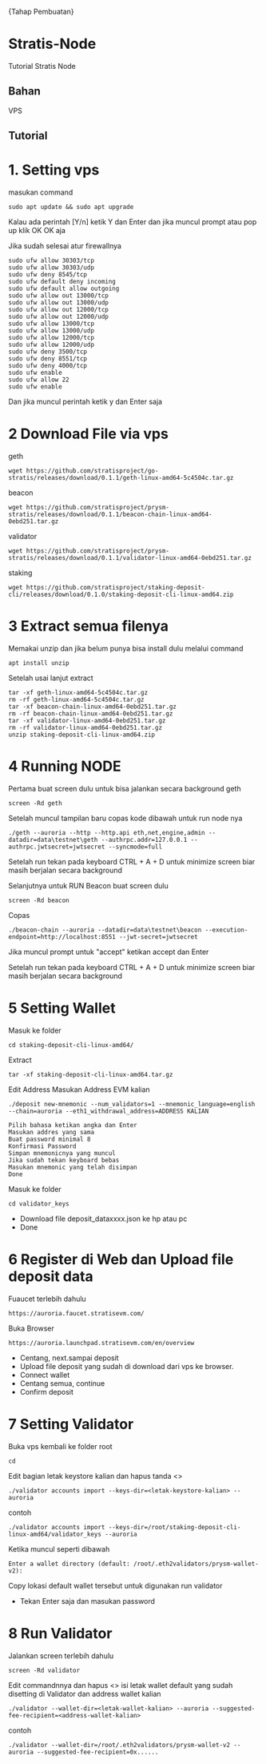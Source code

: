 {Tahap Pembuatan}

# Stratis-Node
Tutorial Stratis Node

## Bahan

VPS



## Tutorial

# 1. Setting vps

masukan command 

```
sudo apt update && sudo apt upgrade
```
Kalau ada perintah [Y/n] ketik Y dan Enter dan jika muncul prompt atau pop up klik OK OK aja


Jika sudah selesai atur firewallnya

```
sudo ufw allow 30303/tcp
sudo ufw allow 30303/udp
sudo ufw deny 8545/tcp
sudo ufw default deny incoming
sudo ufw default allow outgoing
sudo ufw allow out 13000/tcp
sudo ufw allow out 13000/udp
sudo ufw allow out 12000/tcp
sudo ufw allow out 12000/udp
sudo ufw allow 13000/tcp
sudo ufw allow 13000/udp
sudo ufw allow 12000/tcp
sudo ufw allow 12000/udp
sudo ufw deny 3500/tcp
sudo ufw deny 8551/tcp
sudo ufw deny 4000/tcp
sudo ufw enable
sudo ufw allow 22
sudo ufw enable
```
Dan jika muncul perintah ketik y dan Enter saja


# 2 Download File via vps

geth
```
wget https://github.com/stratisproject/go-stratis/releases/download/0.1.1/geth-linux-amd64-5c4504c.tar.gz
```

beacon
```
wget https://github.com/stratisproject/prysm-stratis/releases/download/0.1.1/beacon-chain-linux-amd64-0ebd251.tar.gz
```

validator
```
wget https://github.com/stratisproject/prysm-stratis/releases/download/0.1.1/validator-linux-amd64-0ebd251.tar.gz
```

staking
```
wget https://github.com/stratisproject/staking-deposit-cli/releases/download/0.1.0/staking-deposit-cli-linux-amd64.zip
```

# 3 Extract semua filenya

Memakai unzip dan jika belum punya bisa install dulu melalui command

```
apt install unzip
```

Setelah usai lanjut extract

```
tar -xf geth-linux-amd64-5c4504c.tar.gz
rm -rf geth-linux-amd64-5c4504c.tar.gz
tar -xf beacon-chain-linux-amd64-0ebd251.tar.gz
rm -rf beacon-chain-linux-amd64-0ebd251.tar.gz
tar -xf validator-linux-amd64-0ebd251.tar.gz
rm -rf validator-linux-amd64-0ebd251.tar.gz
unzip staking-deposit-cli-linux-amd64.zip
```

# 4 Running NODE

Pertama buat screen dulu untuk bisa jalankan secara background geth

```
screen -Rd geth
```
Setelah muncul tampilan baru copas kode dibawah untuk run node nya
```
./geth --auroria --http --http.api eth,net,engine,admin --datadir=data\testnet\geth --authrpc.addr=127.0.0.1 --authrpc.jwtsecret=jwtsecret --syncmode=full
```
Setelah run tekan pada keyboard CTRL + A + D untuk minimize screen biar masih berjalan secara background

Selanjutnya untuk RUN Beacon buat screen dulu
```
screen -Rd beacon
```
Copas 
```
./beacon-chain --auroria --datadir=data\testnet\beacon --execution-endpoint=http://localhost:8551 --jwt-secret=jwtsecret
```
Jika muncul prompt untuk "accept" ketikan accept dan Enter

Setelah run tekan pada keyboard CTRL + A + D untuk minimize screen biar masih berjalan secara background

# 5 Setting Wallet

Masuk ke folder
```
cd staking-deposit-cli-linux-amd64/
```
Extract
```
tar -xf staking-deposit-cli-linux-amd64.tar.gz
```
Edit Address Masukan Address EVM kalian
```
./deposit new-mnemonic --num_validators=1 --mnemonic_language=english --chain=auroria --eth1_withdrawal_address=ADDRESS KALIAN
```

```env
Pilih bahasa ketikan angka dan Enter
Masukan addres yang sama 
Buat password minimal 8
Konfirmasi Password
Simpan mnemonicnya yang muncul
Jika sudah tekan keyboard bebas
Masukan mnemonic yang telah disimpan
Done
```

Masuk ke folder
```
cd validator_keys
```
- Download file deposit_dataxxxx.json ke hp atau pc
- Done

# 6 Register di Web dan Upload file deposit data

Fuaucet terlebih dahulu
```
https://auroria.faucet.stratisevm.com/
```

Buka Browser
```
https://auroria.launchpad.stratisevm.com/en/overview
```
- Centang, next.sampai deposit
- Upload file deposit yang sudah di download dari vps ke browser.
- Connect wallet
- Centang semua, continue
- Confirm deposit

# 7 Setting Validator

Buka vps
kembali ke folder root
```
cd
```

Edit bagian letak keystore kalian dan hapus tanda <>
```
./validator accounts import --keys-dir=<letak-keystore-kalian> --auroria
```
contoh
```
./validator accounts import --keys-dir=/root/staking-deposit-cli-linux-amd64/validator_keys --auroria
```
Ketika muncul seperti dibawah
```
Enter a wallet directory (default: /root/.eth2validators/prysm-wallet-v2):
```
Copy lokasi default wallet tersebut untuk digunakan run validator
- Tekan Enter saja dan masukan password

# 8 Run Validator

Jalankan screen terlebih dahulu

```
screen -Rd validator
```

Edit commandnnya dan hapus <> isi letak wallet default yang sudah disetting di Validator dan address wallet kalian
```
./validator --wallet-dir=<letak-wallet-kalian> --auroria --suggested-fee-recipient=<address-wallet-kalian>
```
contoh
```
./validator --wallet-dir=/root/.eth2validators/prysm-wallet-v2 --auroria --suggested-fee-recipient=0x......
```



